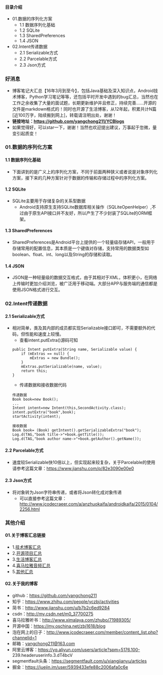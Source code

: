 #### 目录介绍
- 01.数据的序列化方案
    - 1.1 数据序列化基础
    - 1.2 SQLite
    - 1.3 SharedPreferences
    - 1.4 JSON
- 02.Intent传递数据
    - 2.1 Serializable方式
    - 2.2 Parcelable方式
    - 2.3 Json方式


### 好消息
- 博客笔记大汇总【16年3月到至今】，包括Java基础及深入知识点，Android技术博客，Python学习笔记等等，还包括平时开发中遇到的bug汇总，当然也在工作之余收集了大量的面试题，长期更新维护并且修正，持续完善……开源的文件是markdown格式的！同时也开源了生活博客，从12年起，积累共计N篇[近100万字，陆续搬到网上]，转载请注明出处，谢谢！
- **链接地址：https://github.com/yangchong211/YCBlogs**
- 如果觉得好，可以star一下，谢谢！当然也欢迎提出建议，万事起于忽微，量变引起质变！




###  01.数据的序列化方案
#### 1.1 数据序列化基础
- 下面讲到的是广义上的序列化方案，不同于前面两种狭义或者说是对象序列化方案，接下来的几种方案针对于数据的传输和存储过程中的序列化方案。

#### 1.2 SQLite
- SQLite主要用于存储复杂的关系型数据
    - Android支持原生支持SQLite数据库相关操作（SQLiteOpenHelper）,不过由于原生API接口并不友好，所以产生了不少封装了SQLite的ORM框架。

#### 1.3 SharedPreferences
* SharedPreferences是Android平台上提供的一个轻量级存储API，一般用于存储常用的配置信息，其本质是一个键值对存储，支持常用的数据类型如boolean、float、int、long以及String的存储和读取。



#### 1.4 JSON
* JSON是一种轻量级的数据交互格式，由于其相对于XML，体积更小，在网络上传输时更加介绍浏览，被广泛用于移动端。大部分APP与服务端的通信都是使用JSON格式进行交互。




###  02.Intent传递数据
#### 2.1 Serializable方式
* 相对简单，类及其内部的成员都实现Serializable接口即可，不需要额外的代码，但性能和速度上较慢。
    * 查看intent.putExtra()源码可知
    ```
    public Intent putExtra(String name, Serializable value) {
        if (mExtras == null) {
            mExtras = new Bundle();
        }
        mExtras.putSerializable(name, value);
        return this;
    }
    ```
    * 传递数据和接收数据代码
    ```
    传递数据
    Book book=new Book();
    ...
    Intent intent=new Intent(this,SecondActivity.class);
    intent.putExtra("book",book);
    startActivity(intent);
    
    接收数据
    Book book= (Book) getIntent().getSerializableExtra("book");
    Log.d(TAG,"book title->"+book.getTitle());
    Log.d(TAG,"book author name->"+book.getAuthor().getName());
    ```

#### 2.2 Parcelable方式
* 速度较Serializable快10倍以上，但实现起来较复杂，关于Parcelable的使用请参考这篇文章：https://www.jianshu.com/p/82e3090e00e0


#### 2.3 Json方式
- 将对象转为Json字符串传递，或者将Json转化成对象传递
	* 可以直接参考这篇文章：http://www.jcodecraeer.com/a/anzhuokaifa/androidkaifa/2015/0104/2256.html




### 其他介绍
#### 01.关于博客汇总链接
- 1.[技术博客汇总](https://www.jianshu.com/p/614cb839182c)
- 2.[开源项目汇总](https://blog.csdn.net/m0_37700275/article/details/80863574)
- 3.[生活博客汇总](https://blog.csdn.net/m0_37700275/article/details/79832978)
- 4.[喜马拉雅音频汇总](https://www.jianshu.com/p/f665de16d1eb)
- 5.[其他汇总](https://www.jianshu.com/p/53017c3fc75d)



#### 02.关于我的博客
- github：https://github.com/yangchong211
- 知乎：https://www.zhihu.com/people/yczbj/activities
- 简书：http://www.jianshu.com/u/b7b2c6ed9284
- csdn：http://my.csdn.net/m0_37700275
- 喜马拉雅听书：http://www.ximalaya.com/zhubo/71989305/
- 开源中国：https://my.oschina.net/zbj1618/blog
- 泡在网上的日子：http://www.jcodecraeer.com/member/content_list.php?channelid=1
- 邮箱：yangchong211@163.com
- 阿里云博客：https://yq.aliyun.com/users/article?spm=5176.100- 239.headeruserinfo.3.dT4bcV
- segmentfault头条：https://segmentfault.com/u/xiangjianyu/articles
- 掘金：https://juejin.im/user/5939433efe88c2006afa0c6e













